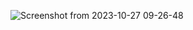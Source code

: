 ![Screenshot from 2023-10-27 09-26-48](https://github.com/Althaf-official/KodeKloud_Kubernetes/assets/105126131/8fc48bf5-6546-4692-acfd-36b555c65c75)
